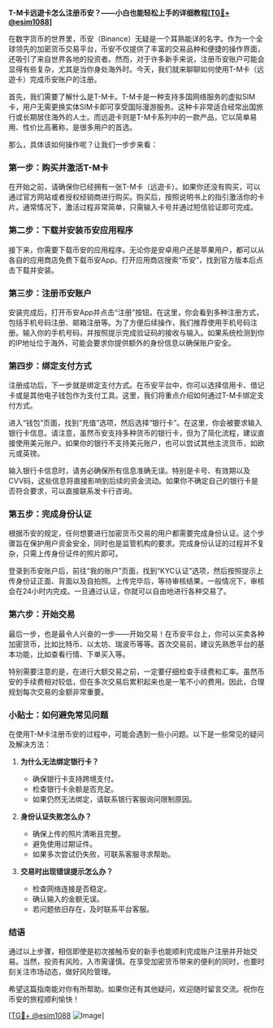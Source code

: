**T-M卡远遊卡怎么注册币安？——小白也能轻松上手的详细教程[[TG💪+ @esim1088](https://t.me/s/esim1088)]**

在数字货币的世界里，币安（Binance）无疑是一个耳熟能详的名字。作为一个全球领先的加密货币交易平台，币安不仅提供了丰富的交易品种和便捷的操作界面，还吸引了来自世界各地的投资者。然而，对于许多新手来说，注册币安账户可能会显得有些复杂，尤其是当你身处海外时。今天，我们就来聊聊如何使用T-M卡（远遊卡）完成币安账户的注册。

首先，我们需要了解什么是T-M卡。T-M卡是一种支持多国网络服务的虚拟SIM卡，用户无需更换实体SIM卡即可享受国际漫游服务。这种卡非常适合经常出国旅行或长期居住海外的人士。而远遊卡则是T-M卡系列中的一款产品，它以简单易用、性价比高著称，是很多用户的首选。

那么，具体该如何操作呢？让我们一步步来看：

### 第一步：购买并激活T-M卡

在开始之前，请确保你已经拥有一张T-M卡（远遊卡）。如果你还没有购买，可以通过官方网站或者授权经销商进行购买。购买后，按照说明书上的指引激活你的卡片。通常情况下，激活过程非常简单，只需输入卡号并通过短信验证即可完成。

### 第二步：下载并安装币安应用程序

接下来，你需要下载币安的应用程序。无论你是安卓用户还是苹果用户，都可以从各自的应用商店免费下载币安App。打开应用商店搜索“币安”，找到官方版本后点击下载并安装。

### 第三步：注册币安账户

安装完成后，打开币安App并点击“注册”按钮。在这里，你会看到多种注册方式，包括手机号码注册、邮箱注册等。为了方便后续操作，我们推荐使用手机号码注册。输入你的手机号码，并按照提示完成验证码的接收与输入。如果系统检测到你的IP地址位于海外，可能会要求你提供额外的身份信息以确保账户安全。

### 第四步：绑定支付方式

注册成功后，下一步就是绑定支付方式。在币安平台中，你可以选择信用卡、借记卡或是其他电子钱包作为支付工具。这里，我们将重点介绍如何通过T-M卡绑定支付方式。

进入“钱包”页面，找到“充值”选项，然后选择“银行卡”。在这里，你会被要求输入银行卡信息。请注意，虽然币安支持多种货币的银行卡，但为了简化流程，建议直接使用美元账户。如果你的银行不支持美元账户，也可以尝试其他主流货币，如欧元或英镑。

输入银行卡信息时，请务必确保所有信息准确无误。特别是卡号、有效期以及CVV码，这些信息将直接影响到后续的资金流动。如果你不确定自己的银行卡是否符合要求，可以直接联系发卡行咨询。

### 第五步：完成身份认证

根据币安的规定，任何想要进行加密货币交易的用户都需要完成身份认证。这个步骤旨在保护用户资金安全，同时也是监管机构的要求。完成身份认证的过程并不复杂，只需上传身份证件的照片即可。

登录到币安账户后，前往“我的账户”页面，找到“KYC认证”选项，然后按照提示上传身份证正面、背面以及自拍照。上传完毕后，等待审核结果。一般情况下，审核会在24小时内完成。一旦通过认证，你就可以自由地进行各种交易了。

### 第六步：开始交易

最后一步，也是最令人兴奋的一步——开始交易！在币安平台上，你可以买卖各种加密货币，比如比特币、以太坊、瑞波币等等。首次交易前，建议先熟悉平台的基本功能，比如查看行情、下单买入等。

特别需要注意的是，在进行大额交易之前，一定要仔细检查手续费和汇率。虽然币安的手续费相对较低，但在多次交易后累积起来也是一笔不小的费用。因此，合理规划每次交易的金额非常重要。

### 小贴士：如何避免常见问题

在使用T-M卡注册币安的过程中，可能会遇到一些小问题。以下是一些常见的疑问及解决方法：

1. **为什么无法绑定银行卡？**
   - 确保银行卡支持跨境支付。
   - 检查银行卡余额是否充足。
   - 如果仍然无法绑定，请联系银行客服询问限制原因。

2. **身份认证失败怎么办？**
   - 确保上传的照片清晰且完整。
   - 避免使用过期证件。
   - 如果多次尝试仍失败，可联系客服寻求帮助。

3. **交易时出现错误提示怎么办？**
   - 检查网络连接是否稳定。
   - 确认输入的金额无误。
   - 若问题依旧存在，及时联系平台客服。

### 结语

通过以上步骤，相信即使是初次接触币安的新手也能顺利完成账户注册并开始交易。当然，投资有风险，入市需谨慎。在享受加密货币带来的便利的同时，也要时刻关注市场动态，做好风险管理。

希望这篇指南能对你有所帮助。如果你还有其他疑问，欢迎随时留言交流。祝你在币安的旅程顺利愉快！

[[TG💪+ @esim1088](https://t.me/s/esim1088) ![Image](https://i.postimg.cc/4NQfJmqS/Snipaste-2025-05-13-00-14-12.png)]